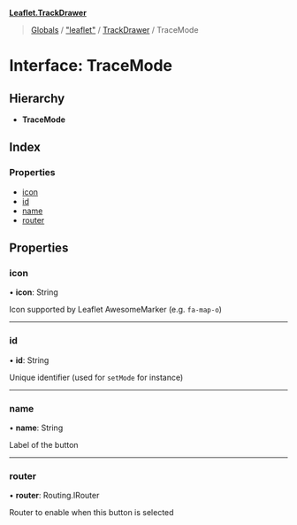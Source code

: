 **[Leaflet.TrackDrawer](../README.md)**

> [Globals](../README.md) / ["leaflet"](../modules/_leaflet_.md) / [TrackDrawer](../modules/_leaflet_.trackdrawer.md) / TraceMode

# Interface: TraceMode

## Hierarchy

* **TraceMode**

## Index

### Properties

* [icon](_leaflet_.trackdrawer.tracemode.md#icon)
* [id](_leaflet_.trackdrawer.tracemode.md#id)
* [name](_leaflet_.trackdrawer.tracemode.md#name)
* [router](_leaflet_.trackdrawer.tracemode.md#router)

## Properties

### icon

•  **icon**: String

Icon supported by Leaflet AwesomeMarker (e.g. `fa-map-o`)

___

### id

•  **id**: String

Unique identifier (used for `setMode` for instance)

___

### name

•  **name**: String

Label of the button

___

### router

•  **router**: Routing.IRouter

Router to enable when this button is selected
